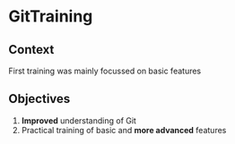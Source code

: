 # GitTraining
## Context
First training was mainly focussed on basic features

## Objectives
1. **Improved** understanding of Git
2. Practical training of basic and **more advanced** features




